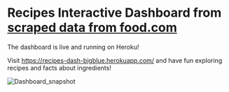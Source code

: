 # Recipes Interactive Dashboard from [scraped data from food.com](https://www.kaggle.com/shuyangli94/food-com-recipes-and-user-interactions)

The dashboard is live and running on Heroku!

Visit https://recipes-dash-bigblue.herokuapp.com/ and have fun exploring recipes and facts about ingredients!

![Dashboard_snapshot](https://user-images.githubusercontent.com/17815370/154817204-4101c4e8-8640-443e-83e0-8e65e3ad8a4d.png)
